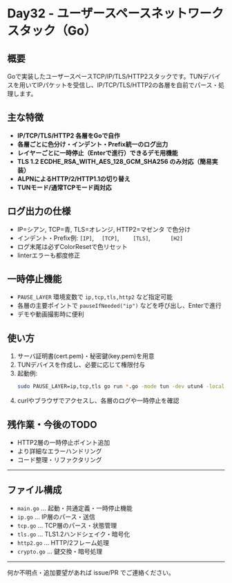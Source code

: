 # Day32 - ユーザースペースネットワークスタック（Go）

## 概要
Goで実装したユーザースペースTCP/IP/TLS/HTTP2スタックです。TUNデバイスを用いてIPパケットを受信し、IP/TCP/TLS/HTTP2の各層を自前でパース・処理します。

## 主な特徴
- **IP/TCP/TLS/HTTP2 各層をGoで自作**
- **各層ごとに色分け・インデント・Prefix統一のログ出力**
- **レイヤーごとに一時停止（Enterで進行）できるデモ用機能**
- **TLS 1.2 ECDHE_RSA_WITH_AES_128_GCM_SHA256 のみ対応（簡易実装）**
- **ALPNによるHTTP/2/HTTP1.1の切り替え**
- **TUNモード/通常TCPモード両対応**

## ログ出力の仕様
- IP=シアン, TCP=青, TLS=オレンジ, HTTP2=マゼンタ で色分け
- インデント・Prefix例: `[IP]`, `  [TCP]`, `    [TLS]`, `      [H2]`
- ログ末尾は必ずColorResetで色リセット
- linterエラーも都度修正

## 一時停止機能
- `PAUSE_LAYER` 環境変数で `ip,tcp,tls,http2` など指定可能
- 各層の主要ポイントで `pauseIfNeeded("ip")` などを呼び出し、Enterで進行
- デモや動画撮影時に便利

## 使い方
1. サーバ証明書(cert.pem)・秘密鍵(key.pem)を用意
2. TUNデバイスを作成し、必要に応じて権限付与
3. 起動例:
   ```sh
   sudo PAUSE_LAYER=ip,tcp,tls go run *.go -mode tun -dev utun4 -localIP 10.0.0.1 -remoteIP 10.0.0.2
   ```
4. curlやブラウザでアクセスし、各層のログや一時停止を確認

## 残作業・今後のTODO
- HTTP2層の一時停止ポイント追加
- より詳細なエラーハンドリング
- コード整理・リファクタリング

---

## ファイル構成
- `main.go` ... 起動・共通定義・一時停止機能
- `ip.go` ... IP層のパース・送信
- `tcp.go` ... TCP層のパース・状態管理
- `tls.go` ... TLS1.2ハンドシェイク・暗号化
- `http2.go` ... HTTP/2フレーム処理
- `crypto.go` ... 鍵交換・暗号処理

---

何か不明点・追加要望があれば issue/PR でご連絡ください。 
